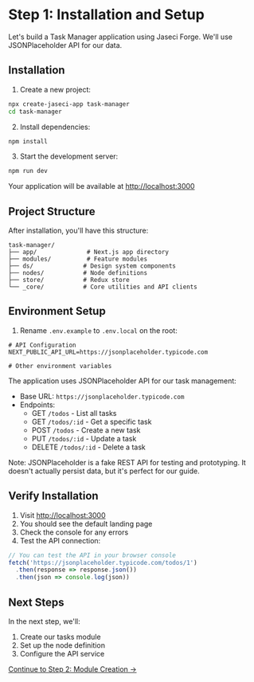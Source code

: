 # Step 1: Installation and Setup

Let's build a Task Manager application using Jaseci Forge. We'll use JSONPlaceholder API for our data.

## Installation

1. Create a new project:
```bash
npx create-jaseci-app task-manager
cd task-manager
```

2. Install dependencies:
```bash
npm install
```

3. Start the development server:
```bash
npm run dev
```

Your application will be available at [http://localhost:3000](http://localhost:3000)

## Project Structure

After installation, you'll have this structure:
```
task-manager/
├── app/              # Next.js app directory
├── modules/          # Feature modules
├── ds/              # Design system components
├── nodes/           # Node definitions
├── store/           # Redux store
└── _core/           # Core utilities and API clients
```

## Environment Setup

1. Rename `.env.example` to `.env.local` on the root:
```env
# API Configuration
NEXT_PUBLIC_API_URL=https://jsonplaceholder.typicode.com

# Other environment variables
```

The application uses JSONPlaceholder API for our task management:
- Base URL: `https://jsonplaceholder.typicode.com`
- Endpoints:
  - GET `/todos` - List all tasks
  - GET `/todos/:id` - Get a specific task
  - POST `/todos` - Create a new task
  - PUT `/todos/:id` - Update a task
  - DELETE `/todos/:id` - Delete a task

Note: JSONPlaceholder is a fake REST API for testing and prototyping. It doesn't actually persist data, but it's perfect for our guide.

## Verify Installation

1. Visit [http://localhost:3000](http://localhost:3000)
2. You should see the default landing page
3. Check the console for any errors
4. Test the API connection:
```typescript
// You can test the API in your browser console
fetch('https://jsonplaceholder.typicode.com/todos/1')
  .then(response => response.json())
  .then(json => console.log(json))
```

## Next Steps

In the next step, we'll:
1. Create our tasks module
2. Set up the node definition
3. Configure the API service

[Continue to Step 2: Module Creation →](./step2-module-creation.md) 